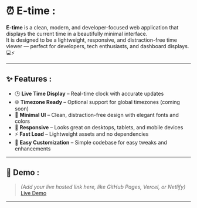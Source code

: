 # ⏰ E-time :

**E-time** is a clean, modern, and developer-focused web application that displays the current time in a beautifully minimal interface.  
It is designed to be a lightweight, responsive, and distraction-free time viewer — perfect for developers, tech enthusiasts, and dashboard displays. 💻⚡

---

## ✨ Features :

- 🕒 **Live Time Display** – Real-time clock with accurate updates  
- 🌐 **Timezone Ready** – Optional support for global timezones (coming soon)  
- 🎯 **Minimal UI** – Clean, distraction-free design with elegant fonts and colors  
- 📱 **Responsive** – Looks great on desktops, tablets, and mobile devices  
- ⚡ **Fast Load** – Lightweight assets and no dependencies  
- 🔧 **Easy Customization** – Simple codebase for easy tweaks and enhancements

---

## 🔗 Demo :

> *(Add your live hosted link here, like GitHub Pages, Vercel, or Netlify)*  
> [Live Demo](https://e-time.netlify.app/)

---
